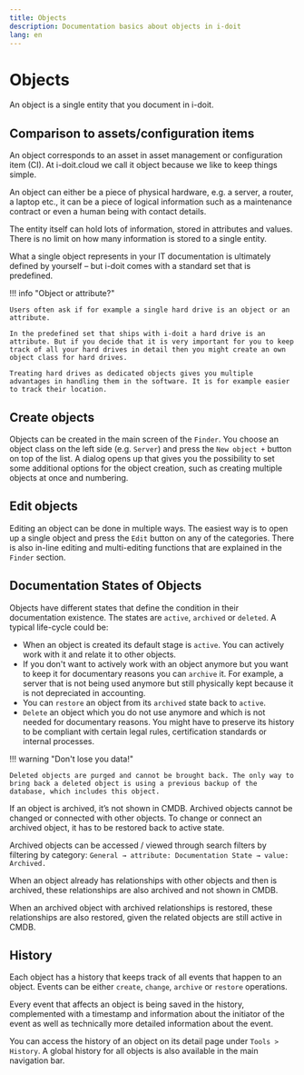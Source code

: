 ```yaml
---
title: Objects
description: Documentation basics about objects in i-doit
lang: en
---
```


# Objects

An object is a single entity that you document in i-doit.

## Comparison to assets/configuration items

An object corresponds to an asset in asset management or configuration item (CI). At i-doit.cloud we call it object because we like to keep things simple.

An object can either be a piece of physical hardware, e.g. a server, a router, a laptop etc., it can be a piece of logical information such as a maintenance contract or even a human being with contact details.

The entity itself can hold lots of information, stored in attributes and values. There is no limit on how many information is stored to a single entity.

What a single object represents in your IT documentation is ultimately defined by yourself – but i-doit comes with a standard set that is predefined.

!!! info "Object or attribute?"

    Users often ask if for example a single hard drive is an object or an attribute.

    In the predefined set that ships with i-doit a hard drive is an attribute. But if you decide that it is very important for you to keep track of all your hard drives in detail then you might create an own object class for hard drives.

    Treating hard drives as dedicated objects gives you multiple advantages in handling them in the software. It is for example easier to track their location.

## Create objects

Objects can be created in the main screen of the `Finder`. You choose an object class on the left side (e.g. `Server`) and press the `New object +` button on top of the list. A dialog opens up that gives you the possibility to set some additional options for the object creation, such as creating multiple objects at once and numbering.

## Edit objects

Editing an object can be done in multiple ways. The easiest way is to open up a single object and press the `Edit` button on any of the categories. There is also in-line editing and multi-editing functions that are explained in the `Finder` section.

## Documentation States of Objects

Objects have different states that define the condition in their documentation existence. The states are `active`, `archived` or `deleted`. A typical life-cycle could be:

-   When an object is created its default stage is `active`. You can actively work with it and relate it to other objects.
-   If you don't want to actively work with an object anymore but you want to keep it for documentary reasons you can `archive` it. For example, a server that is not being used anymore but still physically kept because it is not depreciated in accounting.
-   You can `restore` an object from its `archived` state back to `active`.
-   `Delete` an object which you do not use anymore and which is not needed for documentary reasons. You might have to preserve its history to be compliant with certain legal rules, certification standards or internal processes.

!!! warning "Don't lose you data!"

    Deleted objects are purged and cannot be brought back. The only way to bring back a deleted object is using a previous backup of the database, which includes this object.

If an object is archived, it’s not shown in CMDB. Archived objects cannot be changed or connected with other objects. To change or connect an archived object, it has to be restored back to active state.

Archived objects can be accessed / viewed through search filters by filtering by category: `General → attribute: Documentation State → value: Archived.`

When an object already has relationships with other objects and then is archived, these relationships are also archived and not shown in CMDB.

When an archived object with archived relationships is restored, these relationships are also restored, given the related objects are still active in CMDB.

## History

Each object has a history that keeps track of all events that happen to an object. Events can be either `create`, `change`, `archive` or `restore` operations.

Every event that affects an object is being saved in the history, complemented with a timestamp and information about the initiator of the event as well as technically more detailed information about the event.

You can access the history of an object on its detail page under `Tools > History`. A global history for all objects is also available in the main navigation bar.
